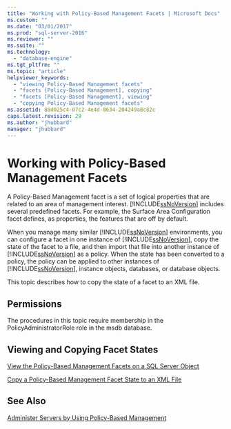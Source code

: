 ```yaml
---
title: "Working with Policy-Based Management Facets | Microsoft Docs"
ms.custom: ""
ms.date: "03/01/2017"
ms.prod: "sql-server-2016"
ms.reviewer: ""
ms.suite: ""
ms.technology: 
  - "database-engine"
ms.tgt_pltfrm: ""
ms.topic: "article"
helpviewer_keywords: 
  - "viewing Policy-Based Management facets"
  - "facets [Policy-Based Management], copying"
  - "facets [Policy-Based Management], viewing"
  - "copying Policy-Based Management facets"
ms.assetid: 88d025c4-07c2-4e4d-8634-204249a8c82c
caps.latest.revision: 29
ms.author: "jhubbard"
manager: "jhubbard"
---
```

# Working with Policy-Based Management Facets
  A Policy-Based Management facet is a set of logical properties that are related to an area of management interest. [!INCLUDE[ssNoVersion](../../advanced-analytics/r-services/includes/ssnoversion-md.md)] includes several predefined facets. For example, the Surface Area Configuration facet defines, as properties, the features that are off by default.  
  
 When you manage many similar [!INCLUDE[ssNoVersion](../../advanced-analytics/r-services/includes/ssnoversion-md.md)] environments, you can configure a facet in one instance of [!INCLUDE[ssNoVersion](../../advanced-analytics/r-services/includes/ssnoversion-md.md)], copy the state of the facet to a file, and then import that file into another instance of [!INCLUDE[ssNoVersion](../../advanced-analytics/r-services/includes/ssnoversion-md.md)] as a policy. When the state has been converted to a policy, the policy can be applied to other instances of [!INCLUDE[ssNoVersion](../../advanced-analytics/r-services/includes/ssnoversion-md.md)], instance objects, databases, or database objects.  
  
 This topic describes how to copy the state of a facet to an XML file.  
  
##  <a name="BeforeYouBegin"></a> Permissions  
 The procedures in this topic require membership in the PolicyAdministratorRole role in the msdb database.  
  
## Viewing and Copying Facet States  
 [View the Policy-Based Management Facets on a SQL Server Object](../../relational-databases/policy-based-management/view-the-policy-based-management-facets-on-a-sql-server-object.md)  
  
 [Copy a Policy-Based Management Facet State to an XML File](../../relational-databases/policy-based-management/copy-a-policy-based-management-facet-state-to-an-xml-file.md)  
  
## See Also  
 [Administer Servers by Using Policy-Based Management](../../relational-databases/policy-based-management/administer-servers-by-using-policy-based-management.md)  
  
  